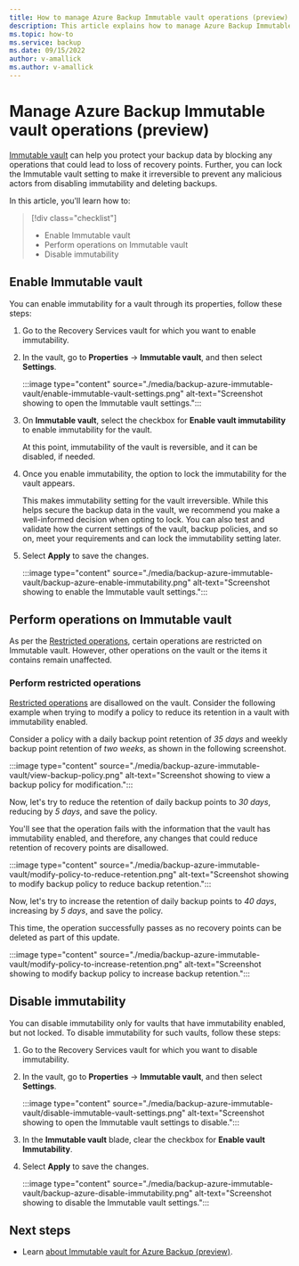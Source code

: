 ```yaml
---
title: How to manage Azure Backup Immutable vault operations (preview)
description: This article explains how to manage Azure Backup Immutable vault operations.
ms.topic: how-to
ms.service: backup
ms.date: 09/15/2022
author: v-amallick
ms.author: v-amallick
---
```


# Manage Azure Backup Immutable vault operations (preview)

[Immutable vault](backup-azure-immutable-vault-concept.md) can help you protect your backup data by blocking any operations that could lead to loss of recovery points. Further, you can lock the Immutable vault setting to make it irreversible to prevent any malicious actors from disabling immutability and deleting backups.

In this article, you'll learn how to:

> [!div class="checklist"]
>
> - Enable Immutable vault
> - Perform operations on Immutable vault
> - Disable immutability

## Enable Immutable vault

You can enable immutability for a vault through its properties, follow these steps:

1. Go to the Recovery Services vault for which you want to enable immutability.

1. In the vault, go to **Properties** -> **Immutable vault**, and then select **Settings**.

   :::image type="content" source="./media/backup-azure-immutable-vault/enable-immutable-vault-settings.png" alt-text="Screenshot showing to open the Immutable vault settings.":::

1. On **Immutable vault**, select the checkbox for **Enable vault immutability** to enable immutability for the vault.

   At this point, immutability of the vault is reversible, and it can be disabled, if needed.

1. Once you enable immutability, the option to lock the immutability for the vault appears.

   This makes immutability setting for the vault irreversible. While this helps secure the backup data in the vault, we recommend you make a well-informed decision when opting to lock. You can also test and validate how the current settings of the vault, backup policies, and so on, meet your requirements and can lock the immutability setting later. 

1. Select **Apply** to save the changes.

   :::image type="content" source="./media/backup-azure-immutable-vault/backup-azure-enable-immutability.png" alt-text="Screenshot showing to enable the Immutable vault settings.":::

## Perform operations on Immutable vault

As per the [Restricted operations](backup-azure-immutable-vault-concept.md#restricted-operations), certain operations are restricted on Immutable vault. However, other operations on the vault or the items it contains remain unaffected.

### Perform restricted operations

[Restricted operations](backup-azure-immutable-vault-concept.md#restricted-operations) are disallowed on the vault. Consider the following example when trying to modify a policy to reduce its retention in a vault with immutability enabled.

Consider a policy with a daily backup point retention of *35 days* and weekly backup point retention of *two weeks*, as shown in the following screenshot.

:::image type="content" source="./media/backup-azure-immutable-vault/view-backup-policy.png" alt-text="Screenshot showing to view a backup policy for modification.":::

Now, let's try to reduce the retention of daily backup points to *30 days*, reducing by *5 days*, and save the policy.

You'll see that the operation fails with the information that the vault has immutability enabled, and therefore, any changes that could reduce retention of recovery points are disallowed.

:::image type="content" source="./media/backup-azure-immutable-vault/modify-policy-to-reduce-retention.png" alt-text="Screenshot showing to modify backup policy to reduce backup retention.":::

Now, let's try to increase the retention of daily backup points to *40 days*, increasing by *5 days*, and save the policy.

This time, the operation successfully passes as no recovery points can be deleted as part of this update.

:::image type="content" source="./media/backup-azure-immutable-vault/modify-policy-to-increase-retention.png" alt-text="Screenshot showing to modify backup policy to increase backup retention.":::

## Disable immutability

You can disable immutability only for vaults that have immutability enabled, but not locked. To disable immutability for such vaults, follow these steps:

1. Go to the Recovery Services vault for which you want to disable immutability.

1. In the vault, go to **Properties** -> **Immutable vault**, and then select **Settings**.

   :::image type="content" source="./media/backup-azure-immutable-vault/disable-immutable-vault-settings.png" alt-text="Screenshot showing to open the Immutable vault settings to disable.":::

1. In the **Immutable vault** blade, clear the checkbox for **Enable vault Immutability**.

1. Select **Apply** to save the changes.

   :::image type="content" source="./media/backup-azure-immutable-vault/backup-azure-disable-immutability.png" alt-text="Screenshot showing to disable the Immutable vault settings.":::

## Next steps

- Learn [about Immutable vault for Azure Backup (preview)](backup-azure-immutable-vault-concept.md).
